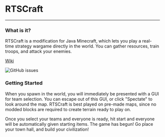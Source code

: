 # RTSCraft

---

### What is it?
RTSCraft is a modification for Java Minecraft, which lets you play a real-time strategy wargame directly in the world. You can gather resources, train troops, and attack your enemies.

[Wiki](https://github.com/TechStack/TS-RTS/wiki)

![GitHub issues](https://img.shields.io/github/issues/TechStack/TS-RTS)

### Getting Started
When you spawn in the world, you will immediately be presented with a GUI for team selection. You can escape out of this GUI, or click "Spectate" to look around the map. RTSCraft is best played on pre-made maps, since no modded blocks are required to create terrain ready to play on.

Once you select your teams and everyone is ready, hit start and everyone will be automatically given starting items. The game has begun! Go place your town hall, and build your civilization!